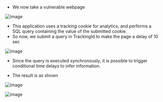 
- We now take a vulnerable webpage

![image](https://github.com/Akhilkj123/Portswigger/assets/65653010/549fee43-8f08-4f48-ace1-40378760d299)

- This application uses a tracking cookie for analytics, and performs a SQL query containing the value of the submitted cookie. 
- So now, we submit a query in TrackingId to make the page a delay of 10 sec

![image](https://github.com/Akhilkj123/Portswigger/assets/65653010/c94b60c5-ad3e-48ef-81d6-b2311a2345be)

- Since the query is executed synchronously, it is possible to trigger conditional time delays to infer information.

- The result is as shown

![image](https://github.com/Akhilkj123/Portswigger/assets/65653010/075b4bdc-38a9-48ac-95f1-95337327a629)

![image](https://github.com/Akhilkj123/Portswigger/assets/65653010/8df03380-e5ea-45f7-9d9d-076b96be1232)



